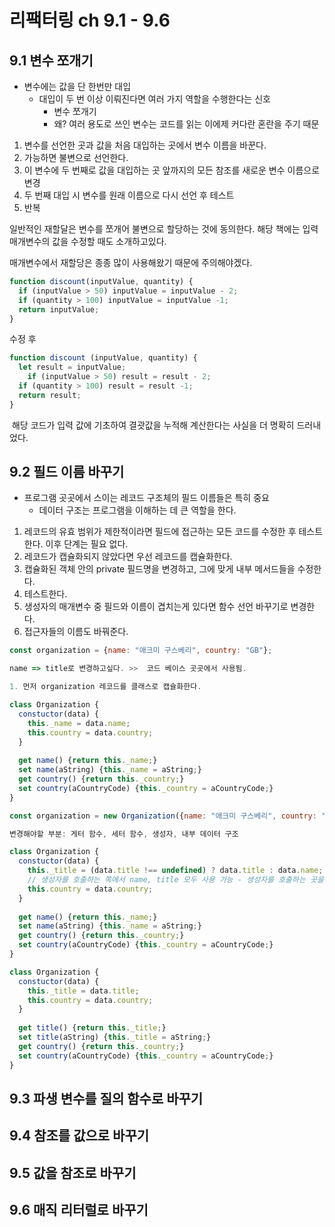 # 리팩터링 ch 9.1 - 9.6

## 9.1 변수 쪼개기

- 변수에는 값을 단 한번만 대입
  - 대입이 두 번 이상 이뤄진다면 여러 가지 역할을 수행한다는 신호
    - 변수 쪼개기
    - 왜? 여러 용도로 쓰인 변수는 코드를 읽는 이에제 커다란 혼란을 주기 때문

1. 변수를 선언한 곳과 값을 처음 대입하는 곳에서 변수 이름을 바꾼다.
2. 가능하면 불변으로 선언한다.
3. 이 변수에 두 번째로 값을 대입하는 곳 앞까지의 모든 참조를 새로운 변수 이름으로 변경
4. 두 번째 대입 시 변수를 원래 이름으로 다시 선언 후 테스트
5. 반복



일반적인 재할달은 변수를 쪼개어 불변으로 할당하는 것에 동의한다. 해당 책에는 입력 매개변수의 값을 수정할 때도 소개하고있다. 

매개변수에서 재할당은 종종 많이 사용해왔기 때문에 주의해야겠다.

```javascript
function discount(inputValue, quantity) {
  if (inputValue > 50) inputValue = inputValue - 2;
  if (quantity > 100) inputValue = inputValue -1;
  return inputValue;
}
```

수정 후

```javascript
function discount (inputValue, quantity) {
  let result = inputValue;
	if (inputValue > 50) result = result - 2;
  if (quantity > 100) result = result -1;
  return result;
}
```

​	해당 코드가 입력 값에 기초하여 결괏값을 누적해 계산한다는 사실을 더 명확히 드러내었다.



## 9.2 필드 이름 바꾸기

- 프로그램 곳곳에서 스이는 레코드 구조체의 필드 이름들은 특히 중요
  - 데이터 구조는 프로그램을 이해하는 데 큰 역할을 한다.

1. 레코드의 유효 범위가 제한적이라면 필드에 접근하는 모든 코드를 수정한 후 테스트한다. 이후 단계는 필요 없다.
2. 레코드가 캡슐화되지 않았다면 우선 레코드를 캡슐화한다.
3. 캡슐화된 객체 안의 private 필드명을 변경하고, 그에 맞게 내부 메서드들을 수정한다.
4. 테스트한다.
5. 생성자의 매개변수 중 필드와 이름이 겹치는게 있다면 함수 선언 바꾸기로 변경한다.
6. 접근자들의 이름도 바꿔준다.



```javascript
const organization = {name: "애크미 구스베리", country: "GB"};

name => title로 변경하고싶다. >>  코드 베이스 곳곳에서 사용됨.

1. 먼저 organization 레코드를 클래스로 캡슐화한다.
```



```javascript
class Organization {
  constuctor(data) {
    this._name = data.name;
    this.country = data.country;
  }
  
  get name() {return this._name;}
  set name(aString) {this._name = aString;}
  get country() {return this._country;}
  set country(aCountryCode) {this._country = aCountryCode;}
}

const organization = new Organization({name: "애크미 구스베리", country: "GB"});

변경해야할 부분: 게터 함수, 세터 함수, 생성자, 내부 데이터 구조
```



```javascript
class Organization {
  constuctor(data) {
    this._title = (data.title !== undefined) ? data.title : data.name; 
    // 생성자를 호출하는 쪽에서 name, title 모두 사용 가능 - 생성자를 호출하는 곳을 모두 찾아서 새로운 이름을 사용하도록 변경 -> 모두 수정후 		data.title로 생성자 변경
    this.country = data.country;
  }
  
  get name() {return this._name;}
  set name(aString) {this._name = aString;}
  get country() {return this._country;}
  set country(aCountryCode) {this._country = aCountryCode;}
}
```



```javascript
class Organization {
  constuctor(data) {
    this._title = data.title;
    this.country = data.country;
  }
  
  get title() {return this._title;}
  set title(aString) {this._title = aString;}
  get country() {return this._country;}
  set country(aCountryCode) {this._country = aCountryCode;}
}
```





## 9.3 파생 변수를 질의 함수로 바꾸기



## 9.4 참조를 값으로 바꾸기



## 9.5 값을 참조로 바꾸기



## 9.6 매직 리터럴로 바꾸기


